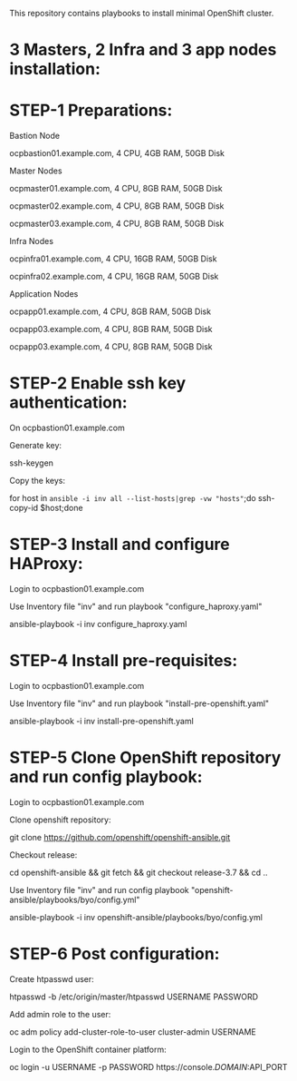 This repository contains playbooks to install minimal OpenShift cluster.



3 Masters, 2 Infra and 3 app nodes installation:
=========================================


STEP-1 Preparations:
====================
Bastion Node

ocpbastion01.example.com, 4 CPU, 4GB RAM, 50GB Disk


Master Nodes

ocpmaster01.example.com, 4 CPU, 8GB RAM, 50GB Disk

ocpmaster02.example.com, 4 CPU, 8GB RAM, 50GB Disk

ocpmaster03.example.com, 4 CPU, 8GB RAM, 50GB Disk


Infra Nodes

ocpinfra01.example.com, 4 CPU, 16GB RAM, 50GB Disk

ocpinfra02.example.com, 4 CPU, 16GB RAM, 50GB Disk


Application Nodes

ocpapp01.example.com, 4 CPU, 8GB RAM, 50GB Disk

ocpapp03.example.com, 4 CPU, 8GB RAM, 50GB Disk

ocpapp03.example.com, 4 CPU, 8GB RAM, 50GB Disk


STEP-2 Enable ssh key authentication:
=====================================
On ocpbastion01.example.com

Generate key:

ssh-keygen

Copy the keys:

for host in `ansible -i inv all --list-hosts|grep -vw "hosts"`;do ssh-copy-id $host;done
  

STEP-3 Install and configure HAProxy:
=====================================
Login to ocpbastion01.example.com

Use Inventory file "inv" and run playbook "configure_haproxy.yaml"

ansible-playbook -i inv configure_haproxy.yaml


STEP-4 Install pre-requisites:
==============================
Login to ocpbastion01.example.com

Use Inventory file "inv" and run playbook "install-pre-openshift.yaml"

ansible-playbook -i inv install-pre-openshift.yaml

STEP-5 Clone OpenShift repository and run config playbook:
==========================================================
Login to ocpbastion01.example.com

Clone openshift repository:

git clone https://github.com/openshift/openshift-ansible.git

Checkout release:

cd openshift-ansible && git fetch && git checkout release-3.7 && cd ..

Use Inventory file "inv" and run config playbook "openshift-ansible/playbooks/byo/config.yml"

ansible-playbook -i inv openshift-ansible/playbooks/byo/config.yml

STEP-6 Post configuration:
==========================
Create htpasswd user:

htpasswd -b /etc/origin/master/htpasswd USERNAME PASSWORD

Add admin role to the user:

oc adm policy add-cluster-role-to-user cluster-admin USERNAME

Login to the OpenShift container platform:

oc login -u USERNAME -p PASSWORD https://console.$DOMAIN:$API_PORT
